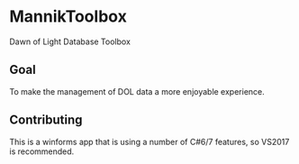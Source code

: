 # MannikToolbox
Dawn of Light Database Toolbox

## Goal
To make the management of DOL data a more enjoyable experience.

## Contributing
This is a winforms app that is using a number of C#6/7 features, so VS2017 is recommended.
